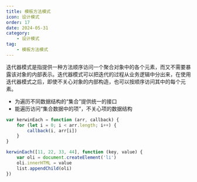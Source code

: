 ```yaml
---
title: 模板方法模式
icon: 设计模式
order: 17
date: 2024-05-31
category:
    - 设计模式
tag:
    - 模板方法模式
---
```


迭代器模式是指提供一种方法顺序访问一个聚合对象中的各个元素，而又不需要暴露该对象的内部表示。迭代器模式可以把迭代的过程从业务逻辑中分出来，在使用迭代器模式之后，即使不关心对象的内部构造，也可以按顺序访问其中的每个元素。

- 为遍历不同数据结构的“集合”提供统一的接口
- 能遍历访问“集合数据中的项”，不关心项的数据结构

```js
var kerwinEach = function (arr, callback) {
    for (let i = 0; i < arr.length; i++) {
        callback(i, arr[i])
    }
}

kerwinEach([11, 22, 33, 44], function (key, value) {
    var oli = document.createElement('li')
    oli.innerHTML = value
    list.appendChild(oli)
})
```
